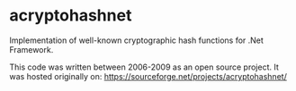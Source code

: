 # acryptohashnet
Implementation of well-known cryptographic hash functions for .Net Framework.

This code was written between 2006-2009 as an open source project. It was hosted originally on: https://sourceforge.net/projects/acryptohashnet/
